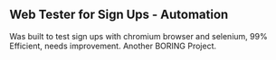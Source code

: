 ## Web Tester for Sign Ups - Automation

Was built to test sign ups with chromium browser and selenium, 99% Efficient, needs improvement. Another BORING Project.
